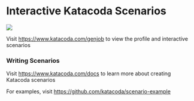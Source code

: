 # Interactive Katacoda Scenarios

[![](http://shields.katacoda.com/katacoda/genjob/count.svg)](https://www.katacoda.com/genjob "Get your profile on Katacoda.com")

Visit https://www.katacoda.com/genjob to view the profile and interactive scenarios

### Writing Scenarios
Visit https://www.katacoda.com/docs to learn more about creating Katacoda scenarios

For examples, visit https://github.com/katacoda/scenario-example
